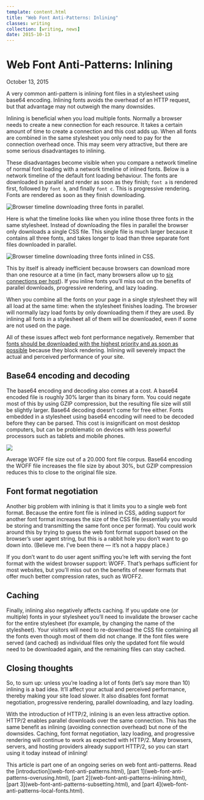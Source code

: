 ```yaml
---
template: content.html
title: "Web Font Anti-Patterns: Inlining"
classes: writing
collection: [writing, news]
date: 2015-10-13
---
```


# Web Font Anti-Patterns: Inlining
<p class="subtitle">October 13, 2015</p>

<p class=intro>A very common anti-pattern is inlining font files in a stylesheet using base64 encoding. Inlining fonts avoids the overhead of an <abbr>HTTP</abbr> request, but that advantage may not outweigh the many downsides.</p>

Inlining is beneficial when you load multiple fonts. Normally a browser needs to create a new connection for each resource. It takes a certain amount of time to create a connection and this cost adds up. When all fonts are combined in the same stylesheet you only need to pay for the connection overhead once. This may seem very attractive, but there are some serious disadvantages to inlining.

These disadvantages become visible when you compare a network timeline of normal font loading with a network timeline of inlined fonts. Below is a network timeline of the default font loading behaviour. The fonts are downloaded in parallel and render as soon as they finish; `font a` is rendered first, followed by `font b`, and finally `font c`. This is progressive rendering. Fonts are rendered as soon as they finish downloading.

![Browser timeline downloading three fonts in parallel.](/assets/images/parallel-download.png)

Here is what the timeline looks like when you inline those three fonts in the same stylesheet. Instead of downloading the files in parallel the browser only downloads a single <abbr>CSS</abbr> file. This single file is much larger because it contains all three fonts, and takes longer to load than three separate font files downloaded in parallel.

![Browser timeline downloading three fonts inlined in CSS.](/assets/images/inline-download.png)

This by itself is already inefficient because browsers can download more than one resource at a time (in fact, many browsers allow up to [six connections per host](http://www.stevesouders.com/blog/2008/03/20/roundup-on-parallel-connections/)). If you inline fonts you’ll miss out on the benefits of parallel downloads, progressive rendering, and lazy loading.

When you combine all the fonts on your page in a single stylesheet they will all load at the same time: when the stylesheet finishes loading. The browser will normally lazy load fonts by only downloading them if they are used. By inlining all fonts in a stylesheet all of them will be downloaded, even if some are not used on the page.

All of these issues affect web font performance negatively. Remember that [fonts should be downloaded with the highest priority and as soon as possible](preload-hints-for-web-fonts.html) because they block rendering. Inlining will severely impact the actual and perceived performance of your site.

## Base64 encoding and decoding
The base64 encoding and decoding also comes at a cost. A base64 encoded file is roughly 30% larger than its binary form. You could negate most of this by using GZIP compression, but the resulting file size will still be slightly larger. Base64 decoding doesn’t come for free either. Fonts embedded in a stylesheet using base64 encoding will need to be decoded before they can be parsed. This cost is insignificant on most desktop computers, but can be problematic on devices with less powerful processors such as tablets and mobile phones.

![](/assets/images/base64-encoding.png)
<p class=caption>Average WOFF file size out of a 20.000 font file corpus. Base64 encoding the WOFF file increases the file size by about 30%, but GZIP compression reduces this to close to the original file size.</p>

## Font format negotiation
Another big problem with inlining is that it limits you to a single web font format. Because the entire font file is inlined in <abbr>CSS</abbr>, adding support for another font format increases the size of the <abbr>CSS</abbr> file (essentially you would be storing and transmitting the same font once per format). You could work around this by trying to guess the web font format support based on the browser’s user agent string, but this is a rabbit hole you don’t want to go down into. (Believe me. I’ve been there — it’s not a happy place.)

If you don’t want to do user agent sniffing you’re left with serving the font format with the widest browser support: <abbr>WOFF</abbr>. That’s perhaps sufficient for most websites, but you’ll miss out on the benefits of newer formats that offer much better compression rates, such as <abbr>WOFF2</abbr>.

## Caching
Finally, inlining also negatively affects caching. If you update one (or multiple) fonts in your stylesheet you’ll need to invalidate the browser cache for the entire stylesheet (for example, by changing the name of the stylesheet). Your visitors will need to re-download the <abbr>CSS</abbr> file containing all the fonts even though most of them did not change. If the font files were served (and cached) as individual files only the updated font file would need to be downloaded again, and the remaining files can stay cached.

## Closing thoughts
So, to sum up: unless you’re loading a lot of fonts (let’s say more than 10) inlining is a bad idea. It’ll affect your actual  and perceived performance, thereby making your site load slower. It also disables font format negotiation, progressive rendering, parallel downloading, and lazy loading.

With the introduction of <abbr>HTTP/2</abbr>, inlining is an even less attractive option. <abbr>HTTP/2</abbr> enables parallel downloads over the same connection. This has the same benefit as inlining (avoiding connection overhead) but none of the downsides. Caching, font format negotiation, lazy loading, and progressive rendering will continue to work as expected with <abbr>HTTP/2</abbr>. Many browsers, servers, and hosting providers already support HTTP/2, so you can start using it today instead of inlining!

<p class=info>This article is part one of an ongoing series on web font anti-patterns. Read the [introduction](web-font-anti-patterns.html),  [part 1](web-font-anti-patterns-overusing.html), [part 2](web-font-anti-patterns-inlining.html),  [part 3](web-font-anti-patterns-subsetting.html), and [part 4](web-font-anti-patterns-local-fonts.html).</p>


